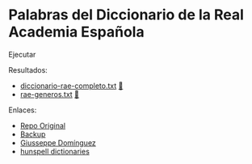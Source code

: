# Palabras del Diccionario de la Real Academia Española

Ejecutar


Resultados:
* [diccionario-rae-completo.txt](diccionario-rae-completo.txt) [📁](https://raw.githubusercontent.com/R-Evolution/palabras-rae-con-genero/main/diccionario-rae-completo.txt)
* [rae-generos.txt](rae-generos.txt) [📁](https://github.com/R-Evolution/palabras-rae-con-genero/blob/main/rae-generos.txt)

Enlaces:
* [Repo Original](https://github.com/fvillena/palabras-diccionario-rae-completo)
* [Backup](https://github.com/R-Evolution/palabras-diccionario-rae-completo)
* [Giusseppe Domínguez](https://www.giusseppe.net/blog/archivo/2015/10/29/diccionario-de-la-rae-en-modo-texto-plano/)
* [hunspell dictionaries](https://github.com/wooorm/dictionaries/tree/master/dictionaries/es)
